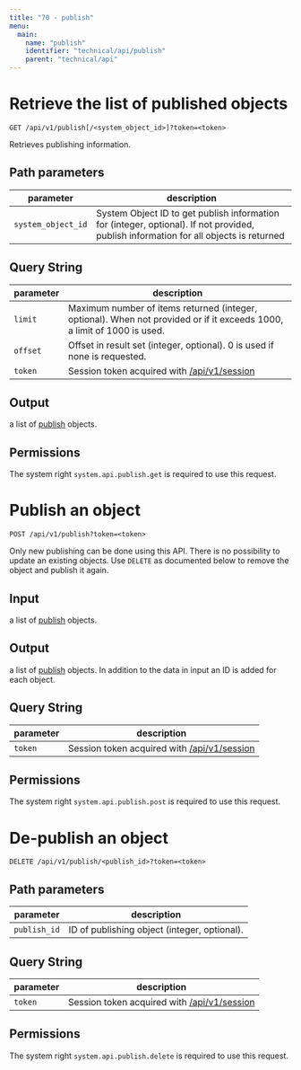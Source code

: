 ```yaml
---
title: "70 - publish"
menu:
  main:
    name: "publish"
    identifier: "technical/api/publish"
    parent: "technical/api"
---
```

# Retrieve the list of published objects

	GET /api/v1/publish[/<system_object_id>]?token=<token>

Retrieves publishing information.

## Path parameters

| parameter  | description  |
|---|---|
| `system_object_id` | System Object ID to get publish information for (integer, optional). If not provided, publish information for all objects is returned |

## Query String

| parameter  | description |
|---|---|
| `limit` | Maximum number of items returned (integer, optional). When not provided or if it exceeds 1000, a limit of 1000 is used. |
| `offset` | Offset in result set (integer, optional). 0 is used if none is requested. |
| `token`  | Session token acquired with [/api/v1/session](/en/technical/api/session) |

## Output

a list of [publish](/en/technical/types/publish) objects.

## Permissions

The system right `system.api.publish.get` is required to use this request.

# Publish an object

	POST /api/v1/publish?token=<token>

Only new publishing can be done using this API. There is no possibility to update an existing objects. Use `DELETE` as documented below to remove the object and publish it again.

## Input

a list of [publish](/en/technical/types/publish) objects.

## Output

a list of [publish](/en/technical/types/publish) objects. In addition to the data in input an ID is added for each object.

## Query String

| parameter  | description |
|---|---|
| `token`  | Session token acquired with [/api/v1/session](/en/technical/api/session) |

## Permissions

The system right `system.api.publish.post` is required to use this request.

# De-publish an object

	DELETE /api/v1/publish/<publish_id>?token=<token>

## Path parameters

| parameter  | description  |
|---|---|
| `publish_id` | ID of publishing object (integer, optional). |

## Query String

| parameter  | description |
|---|---|
| `token`  | Session token acquired with [/api/v1/session](/en/technical/api/session) |

## Permissions

The system right `system.api.publish.delete` is required to use this request.
